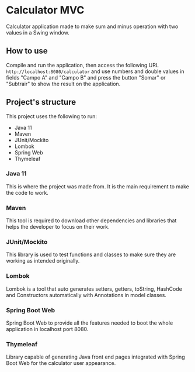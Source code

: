 # Calculator MVC

Calculator application made to make sum and minus operation with two values in a Swing window.

## How to use

Compile and run the application, then access the following URL ``http://localhost:8080/calculator`` and use numbers and double values in fields "Campo A" and "Campo B" and press the button "Somar" or "Subtrair" to show the result on the application.

## Project's structure

This project uses the following to run:

- Java 11
- Maven
- JUnit/Mockito
- Lombok
- Spring Web
- Thymeleaf

### Java 11

This is where the project was made from. It is the main requirement to make the code to work.

### Maven

This tool is required to download other dependencies and libraries that helps the developer to focus on their work.

### JUnit/Mockito

This library is used to test functions and classes to make sure they are working as intended originally.

### Lombok

Lombok is a tool that auto generates setters, getters, toString, HashCode and Constructors automatically with Annotations in model classes.

### Spring Boot Web

Spring Boot Web to provide all the features needed to boot the whole application in localhost port 8080.

### Thymeleaf

Library capable of generating Java front end pages integrated with Spring Boot Web for the calculator user appearance.
